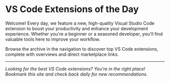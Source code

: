 # VS Code Extensions of the Day

Welcome! Every day, we feature a new, high-quality Visual Studio Code extension to boost your productivity and enhance your development experience. Whether you're a beginner or a seasoned developer, you'll find valuable tools here to improve your workflow.

Browse the archive in the navigation to discover top VS Code extensions, complete with overviews and direct marketplace links.

---

*Looking for the best VS Code extensions? You're in the right place! Bookmark this site and check back daily for new recommendations.*
